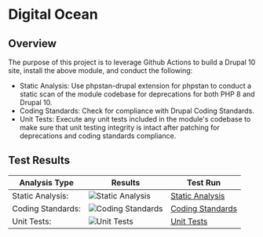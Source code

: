 # Digital Ocean
## Overview

The purpose of this project is to leverage Github Actions to build a Drupal 10 site, install the above module, and conduct the following:

* Static Analysis:  Use phpstan-drupal extension for phpstan to conduct a static scan of the module codebase for deprecations for both PHP 8 and Drupal 10.
* Coding Standards:  Check for compliance with Drupal Coding Standards.
* Unit Tests:  Execute any unit tests included in the module's codebase to make sure that unit testing integrity is intact after patching for deprecations and coding standards compliance.

## Test Results

| Analysis Type | Results | Test Run |
| ----- | ----- | ----- |
| Static Analysis: | ![Static Analysis](https://github.com/Drupal-10-Compatibility/digital_ocean/actions/workflows/static_analysis.yml/badge.svg) | [Static Analysis](https://github.com/Drupal-10-Compatibility/digital_ocean/actions/workflows/static_analysis.yml) |
| Coding Standards: | ![Coding Standards](https://github.com/Drupal-10-Compatibility/digital_ocean/actions/workflows/coding_standards.yml/badge.svg) | [Coding Standards](https://github.com/Drupal-10-Compatibility/digital_ocean/actions/workflows/coding_standards.yml) |
| Unit Tests: | ![Unit Tests](https://github.com/Drupal-10-Compatibility/digital_ocean/actions/workflows/unit_tests.yml/badge.svg) | [Unit Tests](https://github.com/Drupal-10-Compatibility/digital_ocean/actions/workflows/unit_tests.yml) |
